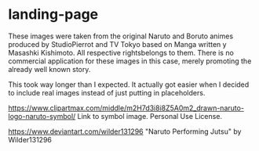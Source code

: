 # landing-page

These images were taken from the original Naruto and Boruto animes produced by StudioPierrot and TV Tokyo based on Manga written y Masashki Kishimoto. All respective rightsbelongs to them. There is no commercial application for these images in this case, merely promoting the already well known story. 

This took way longer than I expected. It actually got easier when I decided to include real images instead of just putting in placeholders. 

https://www.clipartmax.com/middle/m2H7d3i8i8Z5A0m2_drawn-naruto-logo-naruto-symbol/
Link to symbol image. Personal Use License. 

https://www.deviantart.com/wilder131296
"Naruto Performing Jutsu" by Wilder131296

